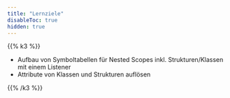 ```yaml
---
title: "Lernziele"
disableToc: true
hidden: true
---
```


 

{{% k3 %}}

*   Aufbau von Symboltabellen für Nested Scopes inkl. Strukturen/Klassen mit einem Listener
*   Attribute von Klassen und Strukturen auflösen

{{% /k3 %}}


